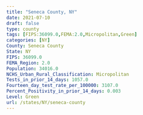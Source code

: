 ```yaml
---
title: "Seneca County, NY"
date: 2021-07-10
draft: false
type: county
tags: [FIPS:36099.0,FEMA:2.0,Micropolitan,Green]
categories: [NY]
County: Seneca County
State: NY
FIPS: 36099.0
FEMA_Region: 2.0
Population: 34016.0
NCHS_Urban_Rural_Classification: Micropolitan
Tests_in_prior_14_days: 1057.0
Fourteen_day_test_rate_per_100000: 3107.0
Percent_Positivity_in_prior_14_days: 0.003
Level: Green
url: /states/NY/seneca-county
---
```



